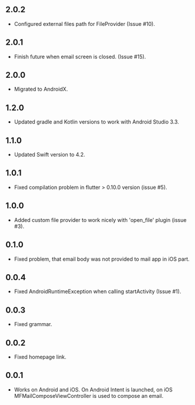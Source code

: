 ## 2.0.2

* Configured external files path for FileProvider (Issue #10).

## 2.0.1

* Finish future when email screen is closed. (Issue #15).

## 2.0.0

* Migrated to AndroidX.

## 1.2.0

* Updated gradle and Kotlin versions to work with Android Studio 3.3.

## 1.1.0

* Updated Swift version to 4.2.

## 1.0.1

* Fixed compilation problem in flutter > 0.10.0 version (issue #5).

## 1.0.0

* Added custom file provider to work nicely with 'open_file' plugin (issue #3).

## 0.1.0

* Fixed problem, that email body was not provided to mail app in iOS part.

## 0.0.4

* Fixed AndroidRuntimeException when calling startActivity (Issue #1).

## 0.0.3

* Fixed grammar.

## 0.0.2

* Fixed homepage link.

## 0.0.1

* Works on Android and iOS. On Android Intent is launched, on iOS MFMailComposeViewController is used to compose an email.

